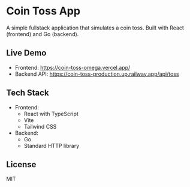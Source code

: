 # Coin Toss App

A simple fullstack application that simulates a coin toss. Built with React (frontend) and Go (backend).

## Live Demo
- Frontend: https://coin-toss-omega.vercel.app/
- Backend API: https://coin-toss-production.up.railway.app/api/toss

## Tech Stack
- Frontend:
  - React with TypeScript
  - Vite
  - Tailwind CSS
- Backend:
  - Go
  - Standard HTTP library


## License
MIT
